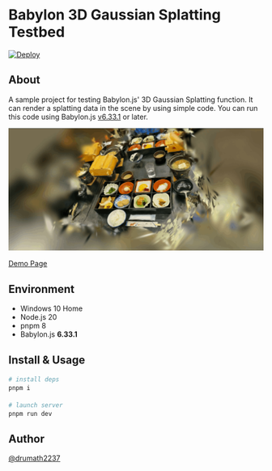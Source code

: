 # Babylon 3D Gaussian Splatting Testbed

[![Deploy](https://github.com/drumath2237/babylon-3dgs-testbed/actions/workflows/deply.yml/badge.svg)](https://github.com/drumath2237/babylon-3dgs-testbed/actions/workflows/deply.yml)

## About

A sample project for testing Babylon.js' 3D Gaussian Splatting function.
It can render a splatting data in the scene by using simple code.
You can run this code using Babylon.js [v6.33.1](https://github.com/BabylonJS/Babylon.js/releases/tag/6.33.1) or later.

![Alt text](./docs/image.png)

[Demo Page](https://drumath2237.github.io/babylon-3dgs-testbed/)

## Environment

- Windows 10 Home
- Node.js 20
- pnpm 8
- Babylon.js **6.33.1**

## Install & Usage

```bash
# install deps
pnpm i

# launch server
pnpm run dev
```

## Author

[@drumath2237](https://twitter.com/ninisan_drumath)

